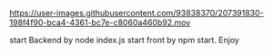 

https://user-images.githubusercontent.com/93838370/207391830-198f4f90-bca4-4361-bc7e-c8060a460b92.mov

start Backend by node index.js
start front by npm start. Enjoy
